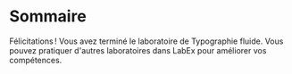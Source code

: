 # Sommaire

Félicitations ! Vous avez terminé le laboratoire de Typographie fluide. Vous pouvez pratiquer d'autres laboratoires dans LabEx pour améliorer vos compétences.
